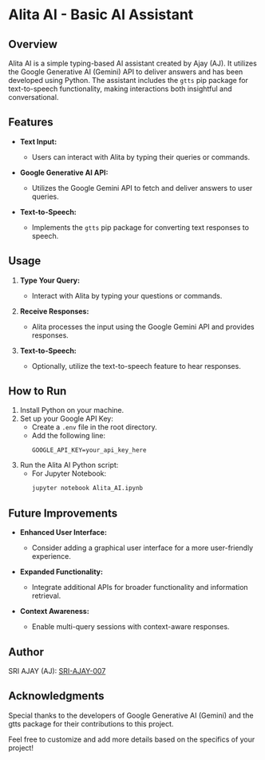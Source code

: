 # Alita AI - Basic AI Assistant

## Overview

Alita AI is a simple typing-based AI assistant created by Ajay (AJ). It utilizes the Google Generative AI (Gemini) API to deliver answers and has been developed using Python. The assistant includes the `gtts` pip package for text-to-speech functionality, making interactions both insightful and conversational.

## Features

- **Text Input:**
  - Users can interact with Alita by typing their queries or commands.

- **Google Generative AI API:**
  - Utilizes the Google Gemini API to fetch and deliver answers to user queries.

- **Text-to-Speech:**
  - Implements the `gtts` pip package for converting text responses to speech.

## Usage

1. **Type Your Query:**
   - Interact with Alita by typing your questions or commands.

2. **Receive Responses:**
   - Alita processes the input using the Google Gemini API and provides responses.

3. **Text-to-Speech:**
   - Optionally, utilize the text-to-speech feature to hear responses.

## How to Run

1. Install Python on your machine.
2. Set up your Google API Key:
   - Create a `.env` file in the root directory.
   - Add the following line:
     ```env
     GOOGLE_API_KEY=your_api_key_here
     ```
3. Run the Alita AI Python script:
   - For Jupyter Notebook:
     ```bash
     jupyter notebook Alita_AI.ipynb
     ```
     
## Future Improvements

- **Enhanced User Interface:**
  - Consider adding a graphical user interface for a more user-friendly experience.

- **Expanded Functionality:**
  - Integrate additional APIs for broader functionality and information retrieval.

- **Context Awareness:**
  - Enable multi-query sessions with context-aware responses.

## Author
SRI AJAY (AJ): [SRI-AJAY-007](https://github.com/SRI-AJAY-007)

## Acknowledgments
Special thanks to the developers of Google Generative AI (Gemini) and the gtts package for their contributions to this project.


Feel free to customize and add more details based on the specifics of your project!

